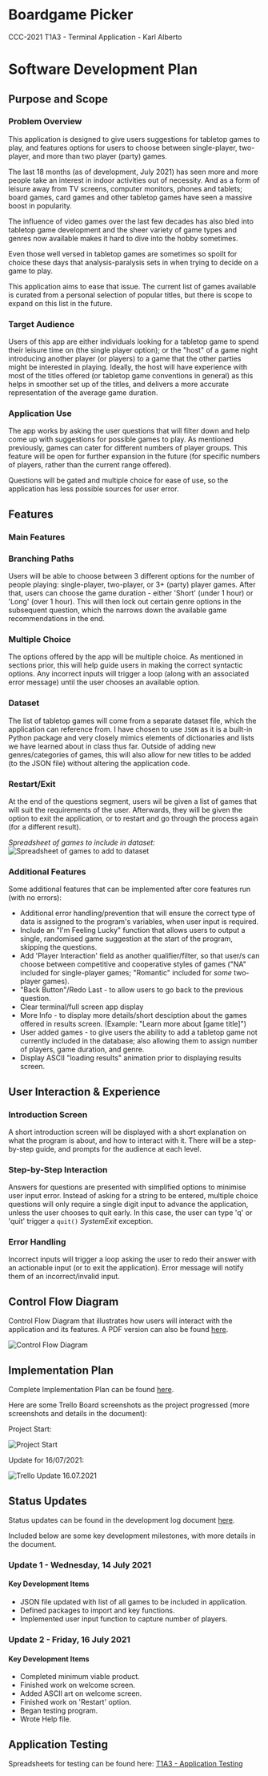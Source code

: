 # Boardgame Picker
CCC-2021 T1A3 - Terminal Application - Karl Alberto

# Software Development Plan

## Purpose and Scope

### Problem Overview

This application is designed to give users suggestions for tabletop games to play, and features options for users to choose between single-player, two-player, and more than two player (party) games.

The last 18 months (as of development, July 2021) has seen more and more people take an interest in indoor activities out of necessity. And as a form of leisure away from TV screens, computer monitors, phones and tablets; board games, card games and other tabletop games have seen a massive boost in popularity.

The influence of video games over the last few decades has also bled into tabletop game development and the sheer variety of game types and genres now available makes it hard to dive into the hobby sometimes.

Even those well versed in tabletop games are sometimes so spoilt for choice these days that analysis-paralysis sets in when trying to decide on a game to play.

This application aims to ease that issue. The current list of games available is curated from a personal selection of popular titles, but there is scope to expand on this list in the future.

### Target Audience

Users of this app are either individuals looking for a tabletop game to spend their leisure time on (the single player option); or the "host" of a game night introducing another player (or players) to a game that the other parties might be interested in playing. Ideally, the host will have experience with most of the titles offered (or tabletop game conventions in general) as this helps in smoother set up of the titles, and delivers a more accurate representation of the average game duration.

### Application Use

The app works by asking the user questions that will filter down and help come up with suggestions for possible games to play. As mentioned previously, games can cater for different numbers of player groups. This feature will be open for further expansion in the future (for specific numbers of players, rather than the current range offered).

Questions will be gated and multiple choice for ease of use, so the application has less possible sources for user error.


## Features

### **Main Features**

### Branching Paths

Users will be able to choose between 3 different options for the number of people playing: single-player, two-player, or 3+ (party) player games. After that, users can choose the game duration - either 'Short' (under 1 hour) or 'Long' (over 1 hour). This will then lock out certain genre options in the subsequent question, which the narrows down the available game recommendations in the end.

### Multiple Choice

The options offered by the app will be multiple choice. As mentioned in sections prior, this will help guide users in making the correct syntactic options. Any incorrect inputs will trigger a loop (along with an associated error message) until the user chooses an available option.

### Dataset

The list of tabletop games will come from a separate dataset file, which the application can reference from. I have chosen to use `JSON` as it is a built-in Python package and very closely mimics elements of dictionaries and lists we have learned about in class thus far. Outside of adding new genres/categories of games, this will also allow for new titles to be added (to the JSON file) without altering the application code.

### Restart/Exit

At the end of the questions segment, users wil be given a list of games that will suit the requirements of the user. Afterwards, they will be given the option to exit the application, or to restart and go through the process again (for a different result).

*Spreadsheet of games to include in dataset:*
![Spreadsheet of games to add to dataset](./assets/gamesListComplete.png)

### **Additional Features**

Some additional features that can be implemented after core features run (with no errors):

* Additional error handling/prevention that will ensure the correct type of data is assigned to the program's variables, when user input is required.
* Include an "I'm Feeling Lucky" function that allows users to output a single, randomised game suggestion at the start of the program, skipping the questions.
* Add 'Player Interaction' field as another qualifier/filter, so that user/s can choose between competitive and cooperative styles of games ("NA" included for single-player games; "Romantic" included for _some_ two-player games).
* "Back Button"/Redo Last - to allow users to go back to the previous question.
* Clear terminal/full screen app display
* More Info - to display more details/short desciption about the games offered in results screen. (Example: "Learn more about [game title]")
* User added games - to give users the ability to add a tabletop game not currently included in the database; also allowing them to assign number of players, game duration, and genre.
* Display ASCII "loading results" animation prior to displaying results screen.

## User Interaction & Experience

### Introduction Screen

A short introduction screen will be displayed with a short explanation on what the program is about, and how to interact with it. There will be a step-by-step guide, and prompts for the audience at each level.

### Step-by-Step Interaction

Answers for questions are presented with simplified options to minimise user input error. Instead of asking for a string to be entered, multiple choice questions will only require a single digit input to advance the application, unless the user chooses to quit early. In this case, the user can type 'q' or 'quit' trigger a `quit()` *SystemExit* exception.

### Error Handling

Incorrect inputs will trigger a loop asking the user to redo their answer with an actionable input (or to exit the application). Error message will notify them of an incorrect/invalid input.

## Control Flow Diagram

Control Flow Diagram that illustrates how users will interact with the application and its features. A PDF version can also be found [here](./assets/control-flow-diagram-v2.pdf).

![Control Flow Diagram](./assets/control-flow-diagram-v2.png)

## Implementation Plan

Complete Implementation Plan can be found [here](./implementation-plan.md).

Here are some Trello Board screenshots as the project progressed (more screenshots and details in the document):

Project Start:

![Project Start](./assets/trelloProjectStart.png)

Update for 16/07/2021:

![Trello Update 16.07.2021](./assets/trelloUpdate16.07.2021.png)


## Status Updates

Status updates can be found in the development log document [here](./development-log.md).

Included below are some key development milestones, with more details in the document.

### Update 1 - Wednesday, 14 July 2021

#### **Key Development Items**

* JSON file updated with list of all games to be included in application.
* Defined packages to import and key functions.
* Implemented user input function to capture number of players.

### Update 2 - Friday, 16 July 2021

#### **Key Development Items**

* Completed minimum viable product.
* Finished work on welcome screen.
* Added ASCII art on welcome screen.
* Finished work on 'Restart' option.
* Began testing program.
* Wrote Help file.


## Application Testing

Spreadsheets for testing can be found here: [T1A3 - Application Testing](https://docs.google.com/spreadsheets/d/1MtP1JEIxziC8FzLlZQdMe6uaXkr8M-RvtGlvbbMq3Fk/edit?usp=sharing)
